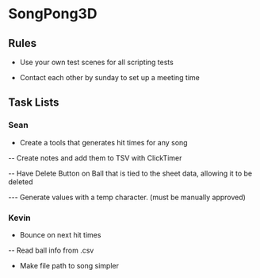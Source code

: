 # SongPong3D
## Rules

- Use your own test scenes for all scripting tests

- Contact each other by sunday to set up a meeting time

## Task Lists
### Sean
- Create a tools that generates hit times for any song

-- Create notes and add them to TSV with ClickTimer

-- Have Delete Button on Ball that is tied to the sheet data, allowing it to be deleted

--- Generate values with a temp character. (must be manually approved)

### Kevin
- Bounce on next hit times

-- Read ball info from .csv

- Make file path to song simpler
